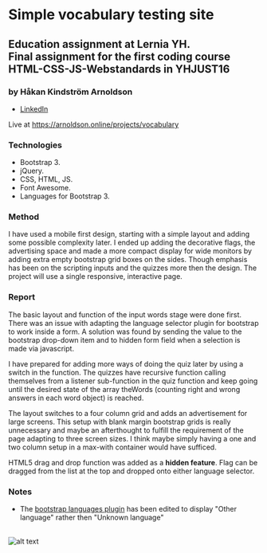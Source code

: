 # Simple vocabulary testing site

## Education assignment at Lernia YH.<br>Final assignment for the first coding course<br>HTML-CSS-JS-Webstandards in YHJUST16

### by Håkan Kindström Arnoldson
  * [LinkedIn](https://www.linkedin.com/in/arnoldson)

Live at <https://arnoldson.online/projects/vocabulary>

### Technologies
  * Bootstrap 3.
  * jQuery.
  * CSS, HTML, JS.
  * Font Awesome.
  * Languages for Bootstrap 3.


### Method
I have used a mobile first design, starting with a simple layout and adding some possible complexity later. I ended up adding the decorative flags, the advertising space and made a more compact display for wide monitors by adding extra empty bootstrap grid boxes on the sides. Though emphasis has been on the scripting inputs and the quizzes more then the design. The project will use a single responsive, interactive page.

### Report

The basic layout and function of the input words stage were done first. There was an issue with adapting the language selector plugin for bootstrap to work inside a form. A solution was found by sending the value to the bootstrap drop-down item and to hidden form field when a selection is made via javascript.

I have prepared for adding more ways of doing the quiz later by using a switch in the function. The quizzes have recursive function calling themselves from a listener sub-function in the quiz function and keep going until the desired state of the array theWords (counting right and wrong answers in each word object) is reached.

The layout switches to a four column grid and adds an advertisement for large screens. This setup with blank margin bootstrap grids is really unnecessary and maybe an afterthought to fulfill the requirement of the page adapting to three screen sizes. I think maybe simply having a one and two column setup in a max-with container would have sufficed.

HTML5 drag and drop function was added as a **hidden feature**. Flag can be dragged from the list at the top and dropped onto either language selector.


### Notes
  * The [bootstrap languages plugin](https://github.com/usrz/bootstrap-languages) has been edited to display "Other language" rather then "Unknown language"
<br><br>

  ![alt text](http://yhguiden.se/files/school/logo/211/download.png "Lernia Logo")
